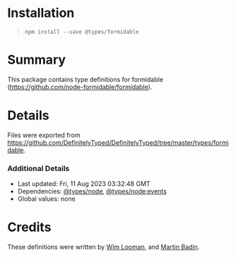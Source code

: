 # Installation
> `npm install --save @types/formidable`

# Summary
This package contains type definitions for formidable (https://github.com/node-formidable/formidable).

# Details
Files were exported from https://github.com/DefinitelyTyped/DefinitelyTyped/tree/master/types/formidable.

### Additional Details
 * Last updated: Fri, 11 Aug 2023 03:32:48 GMT
 * Dependencies: [@types/node](https://npmjs.com/package/@types/node), [@types/node:events](https://npmjs.com/package/@types/node:events)
 * Global values: none

# Credits
These definitions were written by [Wim Looman](https://github.com/Nemo157), and [Martin Badin](https://github.com/martin-badin).
